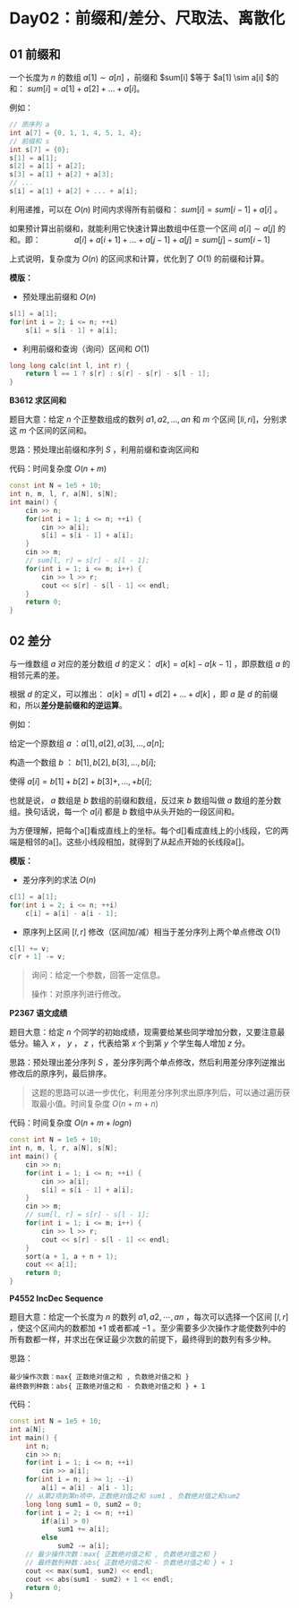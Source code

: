 # Day02：前缀和/差分、尺取法、离散化



## 01 前缀和

一个长度为 $n$ 的数组 $a[1] \sim a[n]$ ，前缀和 $sum[i] $等于 $a[1] \sim a[i] $的和： $sum[i] = a[1] + a[2] + … + a[i]$。

例如：

```cpp
// 原序列 a
int a[7] = {0, 1, 1, 4, 5, 1, 4}; 
// 前缀和 s
int s[7] = {0};
s[1] = a[1];
s[2] = a[1] + a[2];
s[3] = a[1] + a[2] + a[3];
// ...
s[i] = a[1] + a[2] + ... + a[i];
```



利用递推，可以在 $O(n)$ 时间内求得所有前缀和： $sum[i] = sum[i-1] + a[i]$ 。

如果预计算出前缀和，就能利用它快速计算出数组中任意一个区间 $a[i] \sim a[j]$ 的和。即：
    $a[i] + a[i+1] + … + a[j-1] + a[j] = sum[j] - sum[i-1]$

上式说明，复杂度为 $O(n)$ 的区间求和计算，优化到了 $O(1)$ 的前缀和计算。



**模版：**

- 预处理出前缀和 $O(n)$

```cpp
s[1] = a[1];
for(int i = 2; i <= n; ++i)
    s[i] = s[i - 1] + a[i];
```

- 利用前缀和查询（询问）区间和 $O(1)$ 

```cpp
long long calc(int l, int r) {
    return l == 1 ? s[r] : s[r] - s[r] - s[l - 1];
}
```



**B3612 求区间和**

题目大意：给定 $n$ 个正整数组成的数列 $a1, a2, ...  , an$ 和 $m$ 个区间 $[li,ri]$，分别求这 $m$ 个区间的区间和。

思路：预处理出前缀和序列 $S$ ，利用前缀和查询区间和

代码：时间复杂度 $O(n + m)$

```cpp
const int N = 1e5 + 10;
int n, m, l, r, a[N], s[N];
int main() {
	cin >> n;
	for(int i = 1; i <= n; ++i) {
		cin >> a[i];
		s[i] = s[i - 1] + a[i];
	}
	cin >> m;
    // sum[l, r] = s[r] - s[l - 1];
	for(int i = 1; i <= m; i++) {
		cin >> l >> r;
		cout << s[r] - s[l - 1] << endl;
	}
	return 0;
}
```





## 02 差分

与一维数组 $a$ 对应的差分数组 $d$ 的定义： $d[k]=a[k]-a[k-1]$ ，即原数组 $a$ 的相邻元素的差。

根据 $d$ 的定义，可以推出： $a[k]=d[1]+d[2]+…+d[k]$ ，即 $a$ 是 $d$ 的前缀和，所以**差分是前缀和的逆运算**。

例如：

给定一个原数组 $a$ ：$a[1], a[2], a[3], ... , a[n];$

构造一个数组 $b$  ： $b[1], b[2], b[3], ... , b[i]$;

使得 $a[i] = b[1] + b[2] + b[3] + , ... , + b[i];$

也就是说， $a$ 数组是 $b$ 数组的前缀和数组，反过来 $b$ 数组叫做 $a$ 数组的差分数组。换句话说，每一个 $a[i]$ 都是 $b$ 数组中从头开始的一段区间和。



为方便理解，把每个a[]看成直线上的坐标。每个d[]看成直线上的小线段，它的两端是相邻的a[]。这些小线段相加，就得到了从起点开始的长线段a[]。



**模版：**

- 差分序列的求法 $O(n)$

```cpp
c[1] = a[1];
for(int i = 2; i <= n; ++i)
    c[i] = a[i] - a[i - 1];
```

- 原序列上区间 $[l , r]$ 修改（区间加/减）相当于差分序列上两个单点修改 $O(1)$ 

```cpp
c[l] += v;
c[r + 1] -= v;
```
> 询问：给定一个参数，回答一定信息。
>
> 操作：对原序列进行修改。




**P2367 语文成绩**

题目大意：给定 $n$ 个同学的初始成绩，现需要给某些同学增加分数，又要注意最低分。输入 $x$ ， $y$ ， $z$ ，代表给第 $x$ 个到第 $y$ 个学生每人增加 $z$ 分。

思路：预处理出差分序列 $S$ ，差分序列两个单点修改，然后利用差分序列逆推出修改后的原序列，最后排序。

> 这题的思路可以进一步优化，利用差分序列求出原序列后，可以通过遍历获取最小值。时间复杂度 $O(n+m+n)$

代码：时间复杂度 $O(n + m + log n)$

```cpp
const int N = 1e5 + 10;
int n, m, l, r, a[N], s[N];
int main() {
	cin >> n;
	for(int i = 1; i <= n; ++i) {
		cin >> a[i];
		s[i] = s[i - 1] + a[i];
	}
	cin >> m;
    // sum[l, r] = s[r] - s[l - 1];
	for(int i = 1; i <= m; i++) {
		cin >> l >> r;
		cout << s[r] - s[l - 1] << endl;
	}
    sort(a + 1, a + n + 1);
    cout << a[1];
    return 0;
}
```


**P4552  IncDec Sequence**

题目大意：给定一个长度为 $n$ 的数列 $a1,a2,⋯,an$ ，每次可以选择一个区间 $[l,r]$ ，使这个区间内的数都加 $+1$ 或者都减 $-1$ 。至少需要多少次操作才能使数列中的所有数都一样，并求出在保证最少次数的前提下，最终得到的数列有多少种。

思路：
```
最少操作次数：max{ 正数绝对值之和 , 负数绝对值之和 } 
最终数列种数：abs{ 正数绝对值之和 - 负数绝对值之和 } + 1
```

代码：
```cpp
const int N = 1e5 + 10;
int a[N];
int main() {
	int n;
	cin >> n;
	for(int i = 1; i <= n; ++i)
		cin >> a[i];
	for(int i = n; i >= 1; --i)
		a[i] = a[i] - a[i - 1];
	// 从第2项到第n项中，正数绝对值之和 sum1 , 负数绝对值之和sum2 
	long long sum1 = 0, sum2 = 0;	
	for(int i = 2; i <= n; ++i)
		if(a[i] > 0)
			sum1 += a[i];
		else
			sum2 -= a[i];
	// 最少操作次数：max{ 正数绝对值之和 , 负数绝对值之和 } 
	// 最终数列种数：abs{ 正数绝对值之和 - 负数绝对值之和 } + 1
	cout << max(sum1, sum2) << endl;
	cout << abs(sum1 - sum2) + 1 << endl;
	return 0;
}
```








